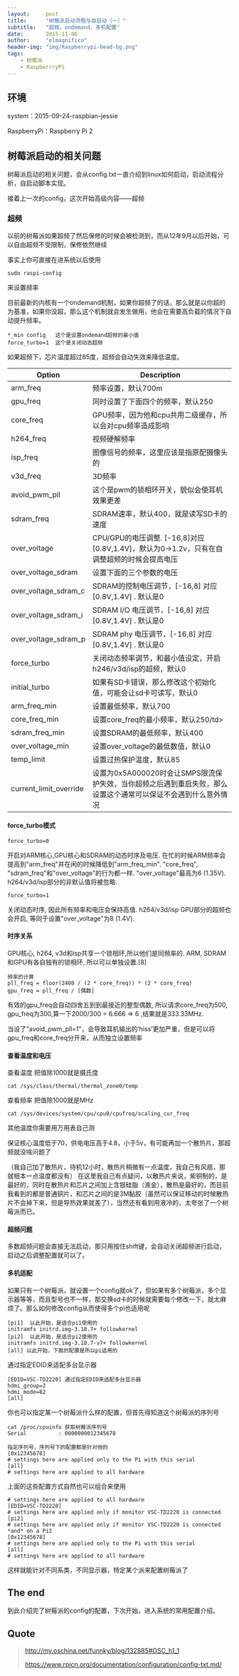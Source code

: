 ```yaml
---
layout:     post
title:      "树莓派启动流程与自启动（一）"
subtitle:   "超频，ondemand，多机配置"
date:       2015-11-06
author:     "elmagnifico"
header-img: "img/Raspberrypi-head-bg.png"
tags:
    - 树莓派
    - RaspberrryPi
---
```



## 环境

system：2015-09-24-raspbian-jessie

RaspberryPi：Raspberry Pi 2

## 树莓派启动的相关问题

树莓派启动的相关问题，会从config.txt一直介绍到linux如何启动，启动流程分析，自启动脚本实现。

接着上一次的config，这次开始高级内容——超频

### 超频

以前的树莓派如果超频了然后保修的时候会被检测到，而从12年9月以后开始，可以自由超频不受限制，保修依然继续

事实上你可直接在进系统以后使用

	sudo raspi-config

来设置频率

目前最新的内核有一个ondemand机制，如果你超频了的话，那么就是以你超的为基准，如果你没超，那么这个机制就会发生做用，他会在需要高负载的情况下自动提升频率。

	*_min config   这个是设置ondemand超频的最小值
	force_turbo=1  这个是关闭动态超频

如果超频下，芯片温度超过85度，超频会自动失效来降低温度。


<table>
<thead>
<tr>
<th>Option</th>
<th>Description</th>
</tr>
</thead>
<tbody>
<tr>
<td>arm_freq</td>
<td>频率设置，默认700m</td>
</tr>
<tr>
<td>gpu_freq</td>
<td>同时设置了下面四个的频率，默认250</td>
</tr>
<tr>
<td>core_freq</td>
<td>GPU频率，因为他和cpu共用二级缓存，所以会对cpu频率造成影响</td>
</tr>
<tr>
<td>h264_freq</td>
<td>视频硬解频率</td>
</tr>
<tr>
<td>isp_freq</td>
<td>图像信号的频率，这里应该是指原配摄像头的</td>
</tr>
<tr>
<td>v3d_freq</td>
<td>3D频率</td>
</tr>
<tr>
<td>avoid_pwm_pll</td>
<td>这个是pwm的锁相环开关，貌似会使耳机效果更差</td>
</tr>
<tr>
<td>sdram_freq</td>
<td>SDRAM速率，默认400，就是读写SD卡的速度</td>
</tr>
<tr>
<td>over_voltage</td>
<td>CPU/GPU的电压调整. [-16,8]对应[0.8V,1.4V]，默认为0->1.2v，只有在自调整超频的时候会提高电压
</tr>
<tr>
<td>over_voltage_sdram</td>
<td>设置下面的三个参数的电压</td>
</tr>
<tr>
<td>over_voltage_sdram_c</td>
<td>SDRAM的控制电压调节，[-16,8] 对应 [0.8V,1.4V] . 默认是0</td>
</tr>
<tr>
<td>over_voltage_sdram_i</td>
<td>SDRAM I/O 电压调节，[-16,8] 对应 [0.8V,1.4V] . 默认是0</td>
</tr>
<tr>
<td>over_voltage_sdram_p</td>
<td>SDRAM phy 电压调节，[-16,8] 对应 [0.8V,1.4V] . 默认是0</td>
</tr>
<tr>
<td>force_turbo</td>
<td>关闭动态频率调节，和最小值设定，开启h246/v3d/isp的超频，默认0</td>
</tr>
<tr>
<td>initial_turbo</td>
<td>如果有SD卡错误，那么修改这个初始化值，可能会让sd卡可读写，默认0</td>
</tr>
<tr>
<td>arm_freq_min</td>
<td>设置最低频率，默认700</td>
</tr>
<tr>
<td>core_freq_min</td>
<td>设置core_freq的最小频率，默认250/td>
</tr>
<tr>
<td>sdram_freq_min</td>
<td>设置SDRAM的最低频率，默认400</td>
</tr>
<tr>
<td>over_voltage_min</td>
<td>设置over_voltage的最低数值，默认0</td>
</tr>
<tr>
<td>temp_limit</td>
<td>设置过热保护温度，默认85</td>
</tr>
<tr>
<td>current_limit_override</td>
<td>设置为0x5A000020时会让SMPS限流保护失效，当你超频之后遇到重启失败，那么设置这个通常可以保证不会遇到什么意外情况</td>
</tr>
</tbody>
</table>

#### force_turbo模式

	force_turbo=0

开启对ARM核心,GPU核心和SDRAM的动态时序及电压. 在忙的时候ARM频率会提高到"arm_freq"并在闲的时候降低到"arm_freq_min". "core_freq", "sdram_freq"和"over_voltage"的行为都一样. "over_voltage"最高为6 (1.35V). h264/v3d/isp部分的非默认值将被忽略.

	force_turbo=1

关闭动态时序, 因此所有频率和电压会保持高值. h264/v3d/isp GPU部分的超频也会开启, 等同于设置"over_voltage"为8 (1.4V).

#### 时序关系

GPU核心, h264, v3d和isp共享一个锁相环,所以他们是同频率的. ARM, SDRAM和GPU有各自独有的锁相环, 所以可以单独设置.[8]

	频率的计算
	pll_freq = floor(2400 / (2 * core_freq)) * (2 * core_freq)
	gpu_freq = pll_freq / [偶数]

有效的gpu_freq会自动四舍五到到最接近的整型偶数, 所以请求core_freq为500, gpu_freq为300,算一下2000/300 = 6.666 => 6 ,结果就是333.33MHz.

当设了"avoid_pwm_pll=1"，会导致耳机输出的‘hiss’更加严重，但是可以将gpu_freq和core_freq分开来，从而独立设置频率

#### 查看温度和电压

查看温度 把值除1000就是摄氏度

	cat /sys/class/thermal/thermal_zone0/temp

查看频率	把值除1000就是MHz

 	cat /sys/devices/system/cpu/cpu0/cpufreq/scaling_cur_freq

其他温度你需要用万用表自己测

保证核心温度低于70，供电电压高于4.8，小于5v，有可能再加一个散热片，那超频就没啥问题了

（我自己加了散热片，待机12小时，散热片稍微有一点温度，我自己有风扇，那就根本一点温度都没有）
在这里我自己有点疑问，以散热片来说，紫铜制的，是最好的，同时在散热片和芯片之间加上含银硅脂（液金），散热是最好的，而目前我看到的都是普通铜片，和芯片之间的是3M黏胶（虽然可以保证移动的时候散热片不会掉下来，但是导热效果就差了），当然还有看到用液冷的，太夸张了一个树莓派而已。

#### 超频问题

多数超频问题会直接无法启动，那只用按住shift键，会自动关闭超频进行启动，启动之后调整配置就可以了。

#### 多机适配

如果只有一个树莓派，就设置一个config就ok了，但如果有多个树莓派，多个显示器等等，而且型号也不一样，那交换sd卡的时候就需要每个修改一下，就太麻烦了。那么如何修改config从而使得多个pi也适用呢

	[pi1]  以此开始，是适合pi1使用的
	initramfs initrd.img-3.18.7+ followkernel
	[pi2]  以此开始，是适合pi2使用的
	initramfs initrd.img-3.18.7-v7+ followkernel
	[all] 以此开始，下面的配置是所以pi适用的

通过指定EDID来适配多台显示器

	[EDID=VSC-TD2220] 通过指定EDID来适配多台显示器
	hdmi_group=2
	hdmi_mode=82
	[all]

你也可以指定某一个树莓派什么样的配置，但首先得知道这个树莓派的序列号

	cat /proc/cpuinfo 获取树莓派序列号
	Serial          : 0000000012345678

	指定序列号，序列号下的配置都是针对他的
	[0x12345678]
	# settings here are applied only to the Pi with this serial
	[all]
	# settings here are applied to all hardware

上面的这些配置方式自然也可以组合来使用

	# settings here are applied to all hardware
	[EDID=VSC-TD2220]
	# settings here are applied only if monitor VSC-TD2220 is connected
	[pi2]
	# settings here are applied only if monitor VSC-TD2220 is connected *and* on a Pi2
	[0x12345678]
	# settings here are applied only to the Pi with this serial
	[all]
	# settings here are applied to all hardware

这样就能针对不同系类，不同显示器，特定某个派来配置树莓派了

## The end

到此介绍完了树莓派的config的配置，下次开始，进入系统的常用配置介绍。

## Quote

> http://my.oschina.net/funnky/blog/132885#OSC_h1_1
> 
> https://www.rpicn.org/documentation/configuration/config-txt.md/





